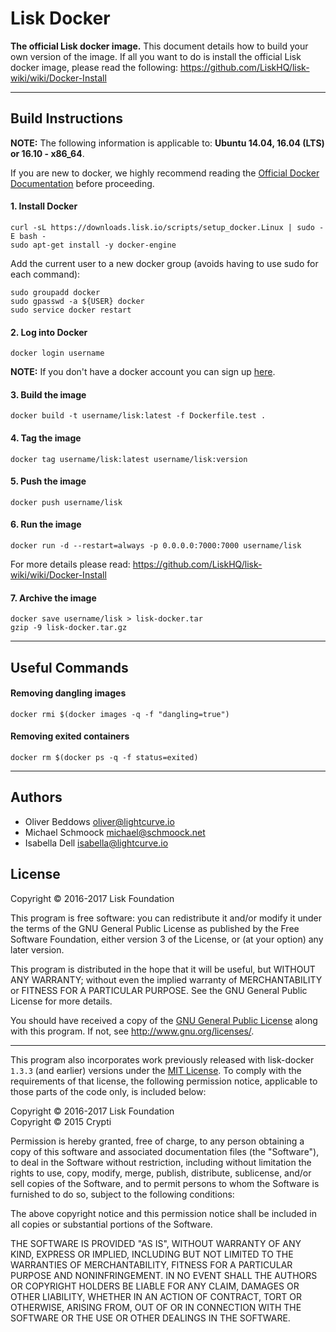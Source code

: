 # Lisk Docker

**The official Lisk docker image.** This document details how to build your own version of the image. If all you want to do is install the official Lisk docker image, please read the following: https://github.com/LiskHQ/lisk-wiki/wiki/Docker-Install

***

## Build Instructions

**NOTE:** The following information is applicable to: **Ubuntu 14.04, 16.04 (LTS) or 16.10 - x86_64**.

If you are new to docker, we highly recommend reading the [Official Docker Documentation](https://docs.docker.com/) before proceeding.

#### 1. Install Docker

```
curl -sL https://downloads.lisk.io/scripts/setup_docker.Linux | sudo -E bash -
sudo apt-get install -y docker-engine
```

Add the current user to a new docker group (avoids having to use sudo for each command):

```
sudo groupadd docker
sudo gpasswd -a ${USER} docker
sudo service docker restart
```

#### 2. Log into Docker

```
docker login username
```

**NOTE:** If you don't have a docker account you can sign up [here](https://hub.docker.com/).

#### 3. Build the image

```
docker build -t username/lisk:latest -f Dockerfile.test .
```

#### 4. Tag the image

```
docker tag username/lisk:latest username/lisk:version
```

#### 5. Push the image

```
docker push username/lisk
```

#### 6. Run the image

```
docker run -d --restart=always -p 0.0.0.0:7000:7000 username/lisk
```

For more details please read: https://github.com/LiskHQ/lisk-wiki/wiki/Docker-Install

#### 7. Archive the image

```
docker save username/lisk > lisk-docker.tar
gzip -9 lisk-docker.tar.gz
```

***

## Useful Commands

#### Removing dangling images

```
docker rmi $(docker images -q -f "dangling=true")
```

#### Removing exited containers

```
docker rm $(docker ps -q -f status=exited)
```

***

## Authors

- Oliver Beddows <oliver@lightcurve.io>
- Michael Schmoock <michael@schmoock.net>
- Isabella Dell <isabella@lightcurve.io>

## License

Copyright © 2016-2017 Lisk Foundation

This program is free software: you can redistribute it and/or modify it under the terms of the GNU General Public License as published by the Free Software Foundation, either version 3 of the License, or (at your option) any later version.

This program is distributed in the hope that it will be useful, but WITHOUT ANY WARRANTY; without even the implied warranty of MERCHANTABILITY or FITNESS FOR A PARTICULAR PURPOSE. See the GNU General Public License for more details.

You should have received a copy of the [GNU General Public License](https://github.com/LiskHQ/lisk-js/tree/master/LICENSE) along with this program.  If not, see <http://www.gnu.org/licenses/>.

***

This program also incorporates work previously released with lisk-docker `1.3.3` (and earlier) versions under the [MIT License](https://opensource.org/licenses/MIT). To comply with the requirements of that license, the following permission notice, applicable to those parts of the code only, is included below:

Copyright © 2016-2017 Lisk Foundation  
Copyright © 2015 Crypti

Permission is hereby granted, free of charge, to any person obtaining a copy of this software and associated documentation files (the "Software"), to deal in the Software without restriction, including without limitation the rights to use, copy, modify, merge, publish, distribute, sublicense, and/or sell copies of the Software, and to permit persons to whom the Software is furnished to do so, subject to the following conditions:

The above copyright notice and this permission notice shall be included in all copies or substantial portions of the Software.

THE SOFTWARE IS PROVIDED "AS IS", WITHOUT WARRANTY OF ANY KIND, EXPRESS OR IMPLIED, INCLUDING BUT NOT LIMITED TO THE WARRANTIES OF MERCHANTABILITY, FITNESS FOR A PARTICULAR PURPOSE AND NONINFRINGEMENT. IN NO EVENT SHALL THE AUTHORS OR COPYRIGHT HOLDERS BE LIABLE FOR ANY CLAIM, DAMAGES OR OTHER LIABILITY, WHETHER IN AN ACTION OF CONTRACT, TORT OR OTHERWISE, ARISING FROM, OUT OF OR IN CONNECTION WITH THE SOFTWARE OR THE USE OR OTHER DEALINGS IN THE SOFTWARE.
